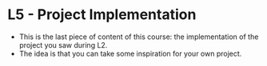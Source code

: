 # L5 - Project Implementation
- This is the last piece of content of this course: the implementation of the project you saw during L2.
- The idea is that you can take some inspiration for your own project.
